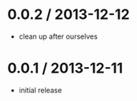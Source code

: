
0.0.2 / 2013-12-12
==================

 * clean up after ourselves

0.0.1 / 2013-12-11
==================

 * initial release
